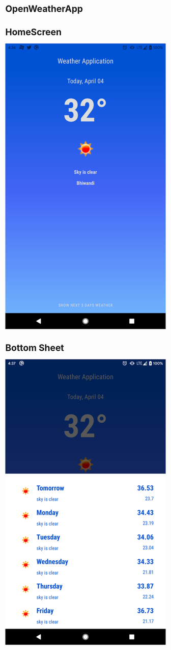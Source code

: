 # OpenWeatherApp

# HomeScreen

![alt text](https://raw.githubusercontent.com/DINESHKARPE/OpenWeatherApp/master/home.png)

# Bottom Sheet

![alt text](https://raw.githubusercontent.com/DINESHKARPE/OpenWeatherApp/master/bottomsheet.png)
